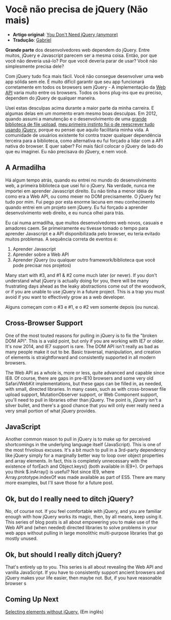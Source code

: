 # Você não precisa de jQuery (Não mais)

* **Artigo original**: [You Don't Need jQuery (anymore)](http://blog.garstasio.com/you-dont-need-jquery/why-not/)
* **Tradução**: [Gabriel](https://github.com/BielRibeiro)

**Grande parte** dos desenvolvedores web dependem do jQuery. Entre muitos, jQuery e Javascript parecem ser a mesma coisa. Então, por que você não deveria usá-lo? Por que você deveria parar de usar? Você não simplesmente precisa dele?

Com jQuery tudo fica mais fácil. Você não consegue desenvolver uma web app sólida sem ele. É muito difícil garantir que seu app funcionará corretamente em todos os browsers sem jQuery - A implementação da [Web API](http://en.wikipedia.org/wiki/Web_API) varia muito entre os browsers.
Todos os bons plug-ins que eu preciso, dependem do jQuery de qualquer maneira.

Usei estas desculpas acima durante a maior parte da minha carreira. E algumas delas em um momento eram mesmo boas desculpas. Em 2012, quando assumi a manutenção e o desenvolvimento de uma [grande biblioteca de file upload](https://github.com/FineUploader), [meu primeiro instinto foi o de reescrever tudo usando jQuery](https://github.com/FineUploader/fine-uploader/issues/326), porque eu pensei que aquilo facilitaria minha vida. A comunidade de usuários existente foi contra trazer qualquer dependência terceira para a biblioteca, como alternativa eu fui forçado a lidar com a API nativa do browser. E quer saber? Foi mais fácil colocar o jQuery de lado do que eu imaginei. Eu não precisava do jQuery, e nem você.

## A Armadilha

Há algum tempo atrás, quando eu entrei no mundo do desenvolvimento web, a primeira biblioteca que usei foi o jQuery. Na verdade, nunca me importei em aprender Javascript direito. Eu não tinha a menor idéia de como era a Web API, ou como mexer no DOM precisamente. O jQuery fez tudo por mim. Fui pego por esta enorme lacuna em meu conhecimento quando entrei em um projeto sem jQuery. Eu fui forçado a aprender desenvolvimento web direito, e eu nunca olhei para trás.

Eu cai numa armadilha, que muitos desenvolvedores web novos, casuais e amadores caem. Se primeiramente eu tivesse tomado o tempo para aprender Javascript e a API disponibilizada pelo browser, eu teria evitado muitos problemas. A sequência correta de eventos é:

1. Aprender Javascript
2. Aprender sobre a Web API
3. Aprender jQuery (ou qualquer outro framework/biblioteca que você pode precisar nos projetos)

Many start with #3, and #1 & #2 come much later (or never). If you don't understand what jQuery is actually doing for you, there will be many frustrating days ahead as the leaky abstractions come out of the woodwork, or if you are unable to use jQuery in a future project. This is a trap you must avoid if you want to effectively grow as a web developer.

Alguns começam com o #3 e #1, e o #2 vem somente depois (ou nunca).

## Cross-Browser Support

One of the most touted reasons for pulling in jQuery is to fix the "broken DOM API". This is a valid point, but only if you are working with IE7 or older. It's now 2014, and IE7 support is rare. The DOM API isn't really as bad as many people make it out to be. Basic traversal, manipulation, and creation of elements is straightforward and consistently supported in all modern browsers.

The Web API as a whole is, more or less, quite advanced and capable since IE8. Of course, there are gaps in pre-IE10 browsers and some very old Safari/WebKit implementations, but these gaps can be filled in, as needed, with small, directed libraries. In many cases, such as with cross-browser file upload support, MutationObserver support, or Web Component support, you'll need to pull in libraries other than jQuery. The point is, jQuery isn't a silver bullet, and there's a good chance that you will only ever really need a very small portion of what jQuery provides.

## JavaScript

Another common reason to pull in jQuery is to make up for perceived shortcomings in the underlying language itself (JavaScript). This is one of the most frivolous excuses. It's a bit much to pull in a 3rd-party dependency like jQuery simply for a marginally better way to loop over object properties and array elements. In fact, this is completely unnecessary with the existence of forEach and Object.keys() (both available in IE9+). Or perhaps you think $.inArray() is useful? Not since IE9, where Array.prototype.indexOf was made available as part of ES5. There are many more examples, but I'll save those for a future post.

## Ok, but do I really need to ditch jQuery?

No, of course not. If you feel comfortable with jQuery, and you are familiar enough with how jQuery works its magic, then, by all means, keep using it. This series of blog posts is all about empowering you to make use of the Web API and (when needed) directed libraries to solve problems in your web apps without pulling in large monolithic multi-purpose libraries that go mostly unused.

## Ok, but should I really ditch jQuery?

That's entirely up to you. This series is all about revealing the Web API and vanilla JavaScript. If you have to consistently support ancient browsers and jQuery makes your life easier, then maybe not. But, if you have reasonable browser s

## Coming Up Next

[Selecting elements without jQuery.](http://blog.garstasio.com/you-dont-need-jquery/selectors/) (Em inglês)